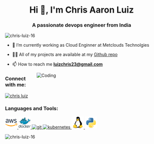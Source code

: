 <h1 align="center">Hi 👋, I'm Chris Aaron Luiz</h1>
<h3 align="center">A passionate devops engineer from India</h3>

<p align="left"> <img src="https://komarev.com/ghpvc/?username=chris-luiz-16&label=Profile%20views&color=0e75b6&style=flat" alt="chris-luiz-16" /> </p>

- 🔭 I’m currently working as Cloud Enginner at Metclouds Technolgies

- 👨‍💻 All of my projects are available at my [Github repo](https://github.com/Chris-luiz-16?tab=repositories)

- 📫 How to reach me **luizchris23@gmail.com**


<img align="right" alt="Coding" width="400" src="https://cdn.dribbble.com/users/926537/screenshots/4502902/dev-ops-gif-dr.gif">

<h3 align="left">Connect with me:</h3>
<p align="left">
<a href="https://linkedin.com/in/chris luiz" target="blank"><img align="center" src="https://raw.githubusercontent.com/rahuldkjain/github-profile-readme-generator/master/src/images/icons/Social/linked-in-alt.svg" alt="chris luiz" height="30" width="40" /></a>
</p>

<h3 align="left">Languages and Tools:</h3>
<p align="left"> <a href="https://aws.amazon.com" target="_blank" rel="noreferrer"> <img src="https://raw.githubusercontent.com/devicons/devicon/master/icons/amazonwebservices/amazonwebservices-original-wordmark.svg" alt="aws" width="40" height="40"/> </a> <a href="https://www.docker.com/" target="_blank" rel="noreferrer"> <img src="https://raw.githubusercontent.com/devicons/devicon/master/icons/docker/docker-original-wordmark.svg" alt="docker" width="40" height="40"/> </a> <a href="https://git-scm.com/" target="_blank" rel="noreferrer"> <img src="https://www.vectorlogo.zone/logos/git-scm/git-scm-icon.svg" alt="git" width="40" height="40"/> </a> <a href="https://kubernetes.io" target="_blank" rel="noreferrer"> <img src="https://www.vectorlogo.zone/logos/kubernetes/kubernetes-icon.svg" alt="kubernetes" width="40" height="40"/> </a> <a href="https://www.linux.org/" target="_blank" rel="noreferrer"> <img src="https://raw.githubusercontent.com/devicons/devicon/master/icons/linux/linux-original.svg" alt="linux" width="40" height="40"/> </a> <a href="https://www.python.org" target="_blank" rel="noreferrer"> <img src="https://raw.githubusercontent.com/devicons/devicon/master/icons/python/python-original.svg" alt="python" width="40" height="40"/> </a> </p>

<p><img align="center" src="https://github-readme-stats.vercel.app/api/top-langs?username=chris-luiz-16&show_icons=true&locale=en&layout=compact" alt="chris-luiz-16" /></p>
